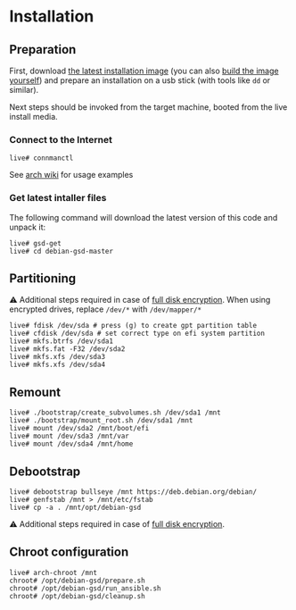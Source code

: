 # Installation

## Preparation

First, download [the latest installation image](https://github.com/mkrawiec/debian-gsd/releases) (you can also [build the image yourself](./building_liveiso.md)) and prepare an installation on a usb stick (with tools like `dd` or similar).

Next steps should be invoked from the target machine, booted from the live install media.

### Connect to the Internet
```
live# connmanctl
```
See [arch wiki](https://wiki.archlinux.org/title/ConnMan#Usage) for usage examples

### Get latest intaller files

The following command will download the latest version of this code and unpack it:
```
live# gsd-get
live# cd debian-gsd-master
```

## Partitioning

⚠️ Additional steps required in case of [full disk encryption](./disk_encryption.md). When using encrypted drives, replace `/dev/*` with `/dev/mapper/*`

```
live# fdisk /dev/sda # press (g) to create gpt partition table
live# cfdisk /dev/sda # set correct type on efi system partition
live# mkfs.btrfs /dev/sda1
live# mkfs.fat -F32 /dev/sda2
live# mkfs.xfs /dev/sda3
live# mkfs.xfs /dev/sda4
```

## Remount
```
live# ./bootstrap/create_subvolumes.sh /dev/sda1 /mnt
live# ./bootstrap/mount_root.sh /dev/sda1 /mnt
live# mount /dev/sda2 /mnt/boot/efi
live# mount /dev/sda3 /mnt/var
live# mount /dev/sda4 /mnt/home
```

## Debootstrap

```
live# debootstrap bullseye /mnt https://deb.debian.org/debian/
live# genfstab /mnt > /mnt/etc/fstab
live# cp -a . /mnt/opt/debian-gsd
```

⚠️ Additional steps required in case of [full disk encryption](./disk_encryption.md).

## Chroot configuration

```
live# arch-chroot /mnt
chroot# /opt/debian-gsd/prepare.sh
chroot# /opt/debian-gsd/run_ansible.sh
chroot# /opt/debian-gsd/cleanup.sh
```
